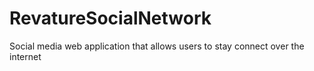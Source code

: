 # RevatureSocialNetwork
Social media web application that allows users to stay connect over the internet
